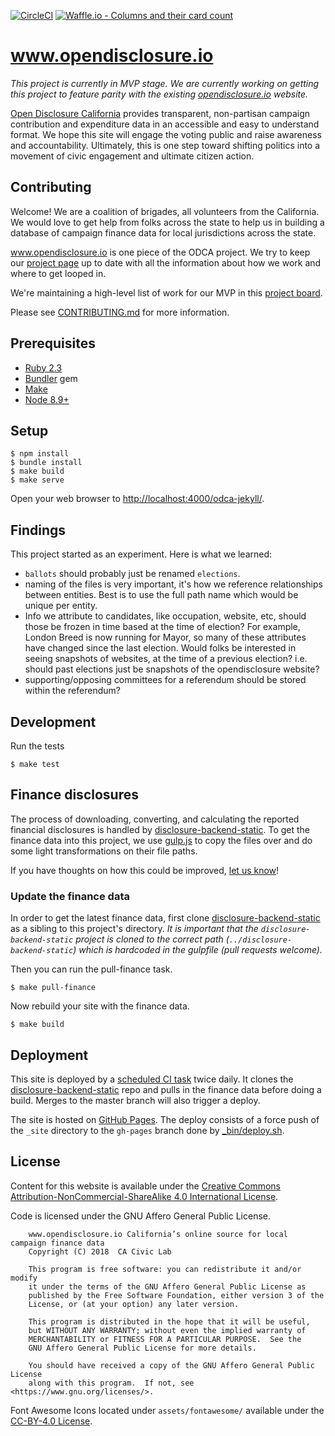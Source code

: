 [![CircleCI](https://circleci.com/gh/caciviclab/odca-jekyll.svg?style=svg)](https://circleci.com/gh/caciviclab/odca-jekyll)
[![Waffle.io - Columns and their card count](https://badge.waffle.io/caciviclab/disclosure-backend.png?columns=ready)](https://waffle.io/caciviclab/disclosure-backend?utm_source=badge)

# www.opendisclosure.io

_This project is currently in MVP stage. We are currently working on getting
this project to feature parity with the existing
[opendisclosure.io][opendisclosure-io] website._

[Open Disclosure California][opendisclosure-io] provides transparent,
non-partisan campaign contribution and expenditure data in an accessible and
easy to understand format. We hope this site will engage the voting public and
raise awareness and accountability. Ultimately, this is one step toward shifting
politics into a movement of civic engagement and ultimate citizen action.


## Contributing

Welcome! We are a coalition of brigades, all volunteers from the California. We
would love to get help from folks across the state to help us in building
a database of campaign finance data for local jurisdictions across the state.

www.opendisclosure.io is one piece of the ODCA project. We try to keep our
[project page](http://caciviclab.org/opendisclosure/) up to date with all the
information about how we work and where to get looped in.

We're maintaining a high-level list of work for our MVP in this [project
board](https://github.com/caciviclab/odca-jekyll/projects/1).

Please see [CONTRIBUTING.md](CONTRIBUTING.md) for more information.


## Prerequisites

- [Ruby 2.3](https://www.ruby-lang.org/)
- [Bundler](https://bundler.io/) gem
- [Make](https://www.gnu.org/software/make/)
- [Node 8.9+](https://nodejs.org/)


## Setup

    $ npm install
    $ bundle install
    $ make build
    $ make serve

Open your web browser to [http://localhost:4000/odca-jekyll/](http://localhost:4000/odca-jekyll/).


## Findings

This project started as an experiment. Here is what we learned:

- `ballots` should probably just be renamed `elections`.
- naming of the files is very important, it's how we reference relationships
  between entities. Best is to use the full path name which would be unique per
  entity.
- Info we attribute to candidates, like occupation, website, etc, should
  those be frozen in time based at the time of election? For example, London
  Breed is now running for Mayor, so many of these attributes have changed since
  the last election. Would folks be interested in seeing snapshots of websites,
  at the time of a previous election? i.e. should past elections just be
  snapshots of the opendisclosure website?
- supporting/opposing committees for a referendum should be stored within the
  referendum?


## Development

Run the tests

    $ make test


## Finance disclosures

The process of downloading, converting, and calculating the reported financial
disclosures is handled by [disclosure-backend-static][backend-static].  To get
the finance data into this project, we use [gulp.js](https://gulpjs.com/) to
copy the files over and do some light transformations on their file paths.

If you have thoughts on how this could be improved, [let us
know](https://github.com/caciviclab/odca-jekyll/issues/5)!


### Update the finance data

In order to get the latest finance data, first clone
[disclosure-backend-static][backend-static] as a sibling to this project's
directory. _It is important that the `disclosure-backend-static` project is
cloned to the correct path (`../disclosure-backend-static`) which is hardcoded
in the gulpfile (pull requests welcome)._

Then you can run the pull-finance task.

    $ make pull-finance

Now rebuild your site with the finance data.

    $ make build


## Deployment

This site is deployed by a [scheduled CI
task](https://circleci.com/gh/caciviclab/workflows/odca-jekyll) twice daily. It
clones the [disclosure-backend-static][backend-static] repo and pulls in the
finance data before doing a build. Merges to the master branch will also trigger
a deploy.

The site is hosted on [GitHub Pages](https://pages.github.com/). The deploy
consists of a force push of the `_site` directory to the `gh-pages` branch done
by [_bin/deploy.sh](_bin/deploy.sh).


## License

Content for this website is available under the [Creative Commons
Attribution-NonCommercial-ShareAlike 4.0 International
License](https://creativecommons.org/licenses/by-nc-sa/4.0/).

Code is licensed under the GNU Affero General Public License.

```
    www.opendisclosure.io California’s online source for local campaign finance data
    Copyright (C) 2018  CA Civic Lab

    This program is free software: you can redistribute it and/or modify
    it under the terms of the GNU Affero General Public License as
    published by the Free Software Foundation, either version 3 of the
    License, or (at your option) any later version.

    This program is distributed in the hope that it will be useful,
    but WITHOUT ANY WARRANTY; without even the implied warranty of
    MERCHANTABILITY or FITNESS FOR A PARTICULAR PURPOSE.  See the
    GNU Affero General Public License for more details.

    You should have received a copy of the GNU Affero General Public License
    along with this program.  If not, see <https://www.gnu.org/licenses/>.
```

Font Awesome Icons located under `assets/fontawesome/` available under the
[CC-BY-4.0 License](https://creativecommons.org/licenses/by/4.0/).


[backend-static]: https://github.com/caciviclab/disclosure-backend-static
[opendisclosure-io]: http://www.opendisclosure.io/
